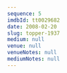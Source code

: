 ```yaml
---
sequence: 5
imdbId: tt0029682
date: 2008-02-20
slug: topper-1937
medium: null
venue: null
venueNotes: null
mediumNotes: null
---
```


